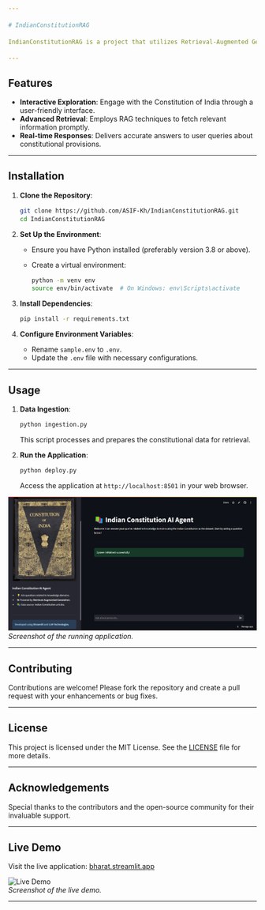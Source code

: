```yaml
---

# IndianConstitutionRAG

IndianConstitutionRAG is a project that utilizes Retrieval-Augmented Generation (RAG) techniques to provide insights and information about the Constitution of India. It offers an interactive platform for users to explore constitutional content efficiently.

---
```


## Features

- **Interactive Exploration**: Engage with the Constitution of India through a user-friendly interface.
- **Advanced Retrieval**: Employs RAG techniques to fetch relevant information promptly.
- **Real-time Responses**: Delivers accurate answers to user queries about constitutional provisions.


---

## Installation

1. **Clone the Repository**:

   ```bash
   git clone https://github.com/ASIF-Kh/IndianConstitutionRAG.git
   cd IndianConstitutionRAG
   ```

2. **Set Up the Environment**:

   - Ensure you have Python installed (preferably version 3.8 or above).
   - Create a virtual environment:

     ```bash
     python -m venv env
     source env/bin/activate  # On Windows: env\Scripts\activate
     ```

3. **Install Dependencies**:

   ```bash
   pip install -r requirements.txt
   ```

4. **Configure Environment Variables**:

   - Rename `sample.env` to `.env`.
   - Update the `.env` file with necessary configurations.

---

## Usage

1. **Data Ingestion**:

   ```bash
   python ingestion.py
   ```

   This script processes and prepares the constitutional data for retrieval.

2. **Run the Application**:

   ```bash
   python deploy.py
   ```

   Access the application at `http://localhost:8501` in your web browser.

![Application Screenshot](application.png)  
*Screenshot of the running application.*

---

## Contributing

Contributions are welcome! Please fork the repository and create a pull request with your enhancements or bug fixes.

---

## License

This project is licensed under the MIT License. See the [LICENSE](LICENSE) file for more details.

---

## Acknowledgements

Special thanks to the contributors and the open-source community for their invaluable support.

---

## Live Demo

Visit the live application: [bharat.streamlit.app](https://bharat.streamlit.app/)  

![Live Demo](images/demo.png)  
*Screenshot of the live demo.*

---
